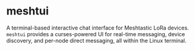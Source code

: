 # meshtui
A terminal-based interactive chat interface for Meshtastic LoRa devices. `meshtui` provides a curses-powered UI for real-time messaging, device discovery, and per-node direct messaging, all within the Linux terminal.
